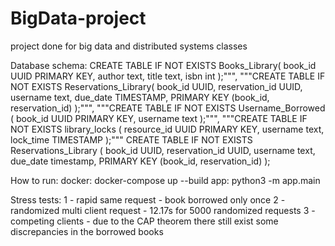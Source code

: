 # BigData-project
project done for big data and distributed systems classes

Database schema:
      CREATE TABLE IF NOT EXISTS Books_Library(
                book_id UUID PRIMARY KEY,
                author text,
                title text,
                isbn int
            );""",
            """CREATE TABLE IF NOT EXISTS Reservations_Library(
                book_id UUID,
                reservation_id UUID,
                username text,
                due_date TIMESTAMP,
                PRIMARY KEY (book_id, reservation_id)
            );""",
            """CREATE TABLE IF NOT EXISTS Username_Borrowed (
                book_id UUID PRIMARY KEY,
                username text
            );""",
            """CREATE TABLE IF NOT EXISTS library_locks (
                resource_id UUID PRIMARY KEY,
                username text,
                lock_time TIMESTAMP
            );"""
            CREATE TABLE IF NOT EXISTS Reservations_Library (
                book_id UUID,
                reservation_id UUID,
                username text,
                due_date timestamp,
                PRIMARY KEY (book_id, reservation_id)
            );

How to run:
docker: docker-compose up --build
app: python3 -m app.main

Stress tests:
1 - rapid same request - book borrowed only once
2 - randomized multi client request - 12.17s for 5000 randomized requests
3 - competing clients - due to the CAP theorem there still exist some discrepancies in the borrowed books

